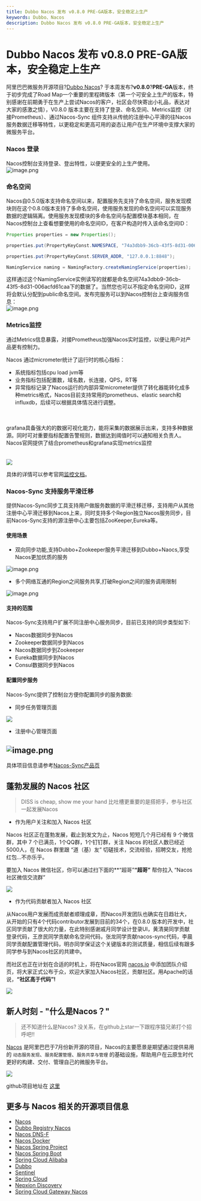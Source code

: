 ```yaml
---
title: Dubbo Nacos 发布 v0.8.0 PRE-GA版本，安全稳定上生产
keywords: Dubbo、Nacos
description: Dubbo Nacos 发布 v0.8.0 PRE-GA版本，安全稳定上生产
---
```


# Dubbo Nacos 发布 v0.8.0 PRE-GA版本，安全稳定上生产

阿里巴巴微服务开源项目?[Dubbo Nacos](https://github.com/alibaba/nacos)? 于本周发布?**v0.8.0**?**PRE-GA**版本，终于初步完成了Road Map一个重要的里程碑版本（第一个可安全上生产的版本，特别感谢在前期勇于在生产上尝试Nacos的客户，社区会尽快寄出小礼品，表达对大家的感激之情），V0.8.0 版本主要在支持了登录、命名空间、Metrics监控（对接Prometheus）、通过Nacos-Sync 组件支持从传统的注册中心平滑的往Nacos服务数据迁移等特性，以更稳定和更高可用的姿态让用户在生产环境中支撑大家的微服务平台。

### Nacos 登录
Nacos控制台支持登录、登出特性，以便更安全的上生产使用。<br />![image.png](https://intranetproxy.alipay.com/skylark/lark/0/2019/png/9687/1548047848570-c92c232f-13eb-41e3-a8af-0660e3a58912.png#align=left&display=inline&height=894&linkTarget=_blank&name=image.png&originHeight=1430&originWidth=2876&size=195009&width=1797)


### 命名空间
Nacos自0.5.0版本支持命名空间以来，配置服务先支持了命名空间，服务发现模块则在这个0.8.0版本支持了多命名空间，使用服务发现的命名空间可以实现服务数据的逻辑隔离。使用服务发现模块的多命名空间与配置模块基本相同，在Nacos控制台上查看想要使用的命名空间ID，在客户构造时传入该命名空间ID：

```java
Properties properties = new Properties();

properties.put(PropertyKeyConst.NAMESPACE, "74a3dbb9-36cb-43f5-8d31-006acfd61caa");

properties.put(PropertyKeyConst.SERVER_ADDR, "127.0.0.1:8848");

NamingService naming = NamingFactory.createNamingService(properties);
```

这样通过这个NamingService实例读写的就都是命名空间74a3dbb9-36cb-43f5-8d31-006acfd61caa下的数据了。当然您也可以不指定命名空间ID，这样将会默认分配到public命名空间。发布完服务可以到Nacos控制台上查询服务信息：<br />![image.png](https://intranetproxy.alipay.com/skylark/lark/0/2019/png/9687/1548312345294-d4bd95df-7e6d-4a36-8827-6a7ac0a00985.png#align=left&display=inline&height=553&linkTarget=_blank&name=image.png&originHeight=830&originWidth=1904&size=131287&width=1269)

### Metrics监控
通过Metrics信息暴露，对接Prometheus加强Nacos实时监控，以便让用户对产品更有控制力。

Nacos 通过micrometer统计了运行时的核心指标：
* 系统指标包括cpu load jvm等
* 业务指标包括配置数，域名数，长连接，QPS，RT等
* 异常指标记录了Nacos运行的内部异常micrometer提供了转化器能转化成多种metrics格式，Nacos目前支持常用的prometheus、elastic search和influxdb，后续可以根据具体情况进行调整。

<br /><br />grafana具备强大的的数据可视化能力，能将采集的数据展示出来，支持多种数据源。同时可对重要指标配置告警规则，数据达到阈值时可以通知相关负责人。<br />Nacos官网提供了结合prometheus和grafana实现metrics监控<br /><br /><br />![](https://intranetproxy.alipay.com/skylark/lark/0/2019/png/53357/1548122164953-6011a9ee-a521-447c-a871-7ebcf10c2ce4.png#align=left&display=inline&height=417&linkTarget=_blank&originHeight=1584&originWidth=2832&size=0&width=746)

具体的详情可以参考官网[监控文档](https://nacos.io/zh-cn/docs/monitor-guide.html)。
### 
### Nacos-Sync 支持服务平滑迁移

提供Nacos-Sync同步工具支持用户做服务数据的平滑迁移迁移，支持用户从其他注册中心平滑迁移到Nacos上来，同时支持多个Region独立Nacos服务同步，目前Nacos-Sync支持的源注册中心主要包括ZooKeeper,Eureka等。

#### 使用场景
* 双向同步功能,支持Dubbo+Zookeeper服务平滑迁移到Dubbo+Naocs,享受Nacos更加优质的服务

![image.png](https://intranetproxy.alipay.com/skylark/lark/0/2019/png/4232/1548136490076-13655b30-b0e4-4363-95dc-72b79a080fc0.png#align=left&display=inline&height=246&linkTarget=_blank&name=image.png&originHeight=838&originWidth=1728&size=171454&width=508)

* 多个网络互通的Region之间服务共享,打破Region之间的服务调用限制

![image.png](https://intranetproxy.alipay.com/skylark/lark/0/2019/png/4232/1548136895122-ba2be529-d959-4c9d-9fa4-74059bce1d18.png#align=left&display=inline&height=399&linkTarget=_blank&name=image.png&originHeight=798&originWidth=1136&size=64731&width=568)

#### 支持的范围
Nacos-Sync支持用户扩展不同注册中心服务同步，目前已支持的同步类型如下:
* Nacos数据同步到Nacos
* Zookeeper数据同步到Nacos
* Nacos数据同步到Zookeeper
* Eureka数据同步到Nacos
* Consul数据同步到Nacos

#### 配置同步服务
Nacos-Sync提供了控制台方便你配置同步的服务数据:
* 同步任务管理页面

![](https://intranetproxy.alipay.com/skylark/lark/0/2019/png/4232/1548129423366-e1a37af4-3eb6-48f0-af76-84ec1f310ee2.png#align=left&display=inline&height=277&linkTarget=_blank&originHeight=1064&originWidth=2866&width=746)
* 注册中心管理页面
## ![image.png](https://intranetproxy.alipay.com/skylark/lark/0/2019/png/4232/1548129453620-f480a696-931b-4db4-b4c7-298ae7da029e.png#align=left&display=inline&height=562&linkTarget=_blank&name=image.png&originHeight=1124&originWidth=2876&size=190668&width=1438)

具体项目信息请参考[Nacos-Sync产品页](https://github.com/nacos-group/nacos-sync)

## 蓬勃发展的 Nacos 社区

> DISS is cheap, show me your hand
比吐槽更重要的是搭把手，参与社区一起发展Nacos


* 作为用户关注和加入 Nacos 社区

Nacos 社区正在蓬勃发展，截止到发文为止，Nacos 短短几个月已经有 9 个微信群，其中 7 个已满员，1个QQ群，1个钉钉群，关注 Nacos 的社区人数已经近5000人，在 Nacos 群里跟 “道（基）友” 切磋技术，交流经验，招聘交友，抢抢红包...不亦乐乎。

要加入 Nacos 微信社区，你可以通过扫下面的**“超哥”**“超哥”** 帮你拉入 “Nacos社区微信交流群”


![](https://intranetproxy.alipay.com/skylark/lark/0/2019/png/9687/1548047927520-89c34af8-899a-41b6-887c-9319461db519.png#align=left&display=inline&height=424&linkTarget=_blank&originHeight=1124&originWidth=1984&size=0&width=748)

* 作为代码贡献者加入 Nacos 社区

从Nacos用户发展而成贡献者顺理成章，而Nacos开发团队也确实在日趋壮大，从开始的只有4个代码contributor发展到目前的34个，在0.8.0 版本的开发中，社区同学贡献了很大的力量，在此特别感谢戚月同学设计登录UI，黄清昊同学贡献登录代码，王彦民同学贡献命名空间代码，张龙同学贡献nacos-sync代码，李晨同学贡献配置管理代码，明亦同学保证这个关键版本的测试质量，相信后续有跟多同学参与到Nacos社区的共建中。

而社区也正在计划在合适的时机上，将在Nacos官网 [nacos.io](http://nacos.io/) 中添加团队介绍页，将大家正式公布于众，欢迎大家加入Nacos社区，贡献社区。用Apache的话说，**“社区高于代码”!**


![](https://cdn.nlark.com/lark/0/2018/png/15914/1542704700864-a9d54856-9bf6-4176-b449-c13fa02c5800.png#align=left&display=inline&height=387&linkTarget=_blank&originHeight=888&originWidth=1716&width=748)

## [](https://yuque.alibaba-inc.com/nacos/opensource/dawygn#6gw6hq)新人时刻 - "什么是Nacos？"
> 还不知道什么是Nacos? 没关系，在github上star一下跟程序猿兄弟打个招呼吧!!


[Nacos](https://github.com/alibaba/nacos) 是阿里巴巴于7月份新开源的项目，Nacos的主要愿景是期望通过提供易用的 `动态服务发现`、`服务配置管理`、`服务共享与管理` 的基础设施，帮助用户在云原生时代更好的构建、交付、管理自己的微服务平台。


![](https://cdn.nlark.com/lark/0/2018/png/15914/1532436633419-08a42307-7fb7-4d51-9062-fecc3868613b.png#align=left&display=inline&height=355&linkTarget=_blank&originHeight=1014&originWidth=2138&width=748)

github项目地址在 [这里](https://github.com/alibaba/nacos)

## [](https://yuque.alibaba-inc.com/nacos/opensource/dawygn#kn9iog)更多与 Nacos 相关的开源项目信息

* [Nacos](https://github.com/alibaba/nacos)
* [Dubbo Registry Nacos](https://github.com/dubbo/dubbo-registry-nacos)
* [Nacos DNS-F](https://github.com/nacos-group/nacos-coredns-plugin)
* [Nacos Docker](https://github.com/nacos-group/nacos-docker)
* [Nacos Spring Project](https://github.com/nacos-group/nacos-spring-project)
* [Nacos Spring Boot](https://github.com/nacos-group/nacos-spring-boot-project)
* [Spring Cloud Alibaba](https://github.com/spring-cloud-incubator/spring-cloud-alibaba)
* [Dubbo](http://dubbo.io/)
* [Sentinel](https://github.com/alibaba/Sentinel)
* [Spring Cloud](https://projects.spring.io/spring-cloud/)
* [Nepxion Discovery](https://github.com/Nepxion/Discovery)
* [Spring Cloud Gateway Nacos](https://github.com/SpringCloud/spring-cloud-gateway-nacos)

